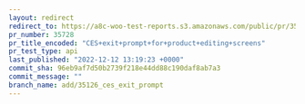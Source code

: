 ```yaml
---
layout: redirect
redirect_to: https://a8c-woo-test-reports.s3.amazonaws.com/public/pr/35728/api/index.html
pr_number: 35728
pr_title_encoded: "CES+exit+prompt+for+product+editing+screens"
pr_test_type: api
last_published: "2022-12-12 13:19:23 +0000"
commit_sha: 96eb9af7d50b2739f218e44dd88c190daf8ab7a3
commit_message: ""
branch_name: add/35126_ces_exit_prompt
---
```

